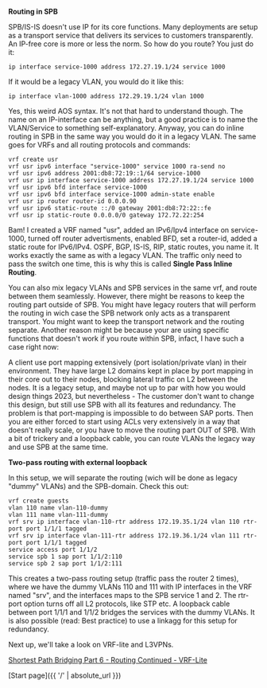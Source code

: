 **Routing in SPB**

SPB/IS-IS doesn't use IP for its core functions. Many deployments are setup as a transport service that delivers its services to customers transparently. An IP-free core is more or less the norm. So how do you route? You just do it:

```
ip interface service-1000 address 172.27.19.1/24 service 1000
```

If it would be a legacy VLAN, you would do it like this:

```
ip interface vlan-1000 address 172.29.19.1/24 vlan 1000
```

Yes, this weird AOS syntax. It's not that hard to understand though. The name on an IP-interface can be anything, but a good practice is to name the VLAN/Service to something self-explanatory. Anyway, you can do inline routing in SPB in the same way you would do it in a legacy VLAN. The same goes for VRFs and all routing protocols and commands:

```
vrf create usr
vrf usr ipv6 interface "service-1000" service 1000 ra-send no
vrf usr ipv6 address 2001:db8:72:19::1/64 service-1000
vrf usr ip interface service-1000 address 172.27.19.1/24 service 1000
vrf usr ipv6 bfd interface service-1000
vrf usr ipv6 bfd interface service-1000 admin-state enable
vrf usr ip router router-id 0.0.0.90
vrf usr ipv6 static-route ::/0 gateway 2001:db8:72:22::fe
vrf usr ip static-route 0.0.0.0/0 gateway 172.72.22:254
```

Bam! I created a VRF named "usr", added an IPv6/Ipv4 interface on service-1000, turned off router advertisments, enabled BFD, set a router-id, added a static route for IPv6/IPv4. OSPF, BGP, IS-IS, RIP, static routes, you name it. It works exactly the same as with a legacy VLAN. The traffic only need to pass the switch one time, this is why this is called **Single Pass Inline Routing**. 

You can also mix legacy VLANs and SPB services in the same vrf, and route between them seamlessly. However, there might be reasons to keep the routing part outside of SPB. You might have legacy routers that will perform the routing in wich case the SPB network only acts as a transparent transport. You might want to keep the transport network and the routing separate. Another reason might be because your are using specific functions that doesn't work if you route within SPB, infact, I have such a case right now: 

A client use port mapping extensively (port isolation/private vlan) in their environment. They have large L2 domains kept in place by port mapping in their core out to their nodes, blocking lateral traffic on L2 between the nodes. It is a legacy setup, and maybe not up to par with how you would design things 2023, but nevertheless - The customer don't want to change this design, but still use SPB with all its features and redundancy. The problem is that port-mapping is impossible to do between SAP ports. Then you are either forced to start using ACLs very extensively in a way that doesn't really scale, or you have to move the routing part OUT of SPB. With a bit of trickery and a loopback cable, you can route VLANs the legacy way and use SPB at the same time.

**Two-pass routing with external loopback**

In this setup, we will separate the routing (wich will be done as legacy "dummy" VLANs) and the SPB-domain. Check this out:

```
vrf create guests
vlan 110 name vlan-110-dummy
vlan 111 name vlan-111-dummy
vrf srv ip interface vlan-110-rtr address 172.19.35.1/24 vlan 110 rtr-port port 1/1/1 tagged
vrf srv ip interface vlan-111-rtr address 172.19.36.1/24 vlan 111 rtr-port port 1/1/1 tagged
service access port 1/1/2
service spb 1 sap port 1/1/2:110
service spb 2 sap port 1/1/2:111
```

This creates a two-pass routing setup (traffic pass the router 2 times), where we have the dummy VLANs 110 and 111 with IP interfaces in the VRF named "srv", and the interfaces maps to the SPB service 1 and 2. The rtr-port option turns off all L2 protocols, like STP etc. A loopback cable between port 1/1/1 and 1/1/2 bridges the services with the dummy VLANs. It is also possible (read: Best practice) to use a linkagg for this setup for redundancy.

Next up, we'll take a look on VRF-lite and L3VPNs.

[Shortest Path Bridging Part 6 - Routing Continued - VRF-Lite](https://networkundertaker.com/2023/04/12/Shortest-Path-Bridging-part-6.html)

[Start page]({{ '/' | absolute_url }})